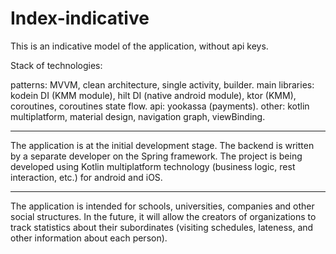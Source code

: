 # Index-indicative
This is an indicative model of the application, without api keys.

Stack of technologies:

patterns: MVVM, clean architecture, single activity, builder.
main libraries: kodein DI (KMM module), hilt DI (native android module), ktor (KMM), coroutines, coroutines state flow.
api: yookassa (payments).
other: kotlin multiplatform, material design, navigation graph, viewBinding.

-----
The application is at the initial development stage. 
The backend is written by a separate developer on the Spring framework.
The project is being developed using Kotlin multiplatform technology (business logic, rest interaction, etc.) for android and iOS.

-----
The application is intended for schools, universities, companies and other social structures. 
In the future, it will allow the creators of organizations to track statistics about their subordinates
(visiting schedules, lateness, and other information about each person).
